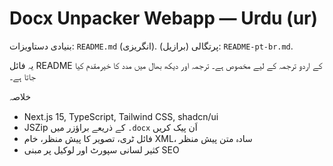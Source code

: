 # Docx Unpacker Webapp — Urdu (ur)

بنیادی دستاویزات: `README.md` (انگریزی). پرتگالی (برازیل): `README-pt-br.md`.

یہ فائل README کے اردو ترجمہ کے لیے مخصوص ہے۔ ترجمہ اور دیکھ بھال میں مدد کا خیرمقدم کیا جاتا ہے۔

خلاصہ
- Next.js 15, TypeScript, Tailwind CSS, shadcn/ui
- JSZip کے ذریعے براؤزر میں `.docx` اَن پیک کریں
- فائل ٹری، تصویر کا پیش منظر، خام XML، سادہ متن پیش منظر
- کثیر لسانی سپورٹ اور لوکیل پر مبنی SEO